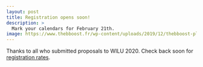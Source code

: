 ```yaml
---
layout: post
title: Registration opens soon!
description: >
  Mark your calendars for February 21th.
image: https://www.thebboost.fr/wp-content/uploads/2019/12/thebboost-planifier-annee-2020-1170x508.jpg
---
```


Thanks to all who submitted proposals to WILU 2020. Check back soon for [registration rates](/register).
